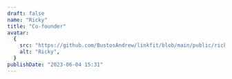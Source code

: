 ```yaml
---
draft: false
name: "Ricky"
title: "Co-founder"
avatar:
  {
    src: "https://github.com/BustosAndrew/linkfit/blob/main/public/ricky.jpg?raw=true",
    alt: "Ricky",
  }
publishDate: "2023-06-04 15:31"
---
```

